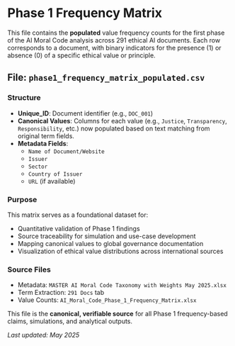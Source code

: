 # Phase 1 Frequency Matrix

This file contains the **populated** value frequency counts for the first phase of the AI Moral Code analysis across 291 ethical AI documents. Each row corresponds to a document, with binary indicators for the presence (1) or absence (0) of a specific ethical value or principle.

## File: `phase1_frequency_matrix_populated.csv`

### Structure

- **Unique_ID**: Document identifier (e.g., `DOC_001`)
- **Canonical Values**: Columns for each value (e.g., `Justice`, `Transparency`, `Responsibility`, etc.) now populated based on text matching from original term fields.
- **Metadata Fields**:
  - `Name of Document/Website`
  - `Issuer`
  - `Sector`
  - `Country of Issuer`
  - `URL` (if available)

### Purpose

This matrix serves as a foundational dataset for:
- Quantitative validation of Phase 1 findings
- Source traceability for simulation and use-case development
- Mapping canonical values to global governance documentation
- Visualization of ethical value distributions across international sources

### Source Files

- Metadata: `MASTER AI Moral Code Taxonomy with Weights May 2025.xlsx`
- Term Extraction: `291 Docs` tab
- Value Counts: `AI_Moral_Code_Phase_1_Frequency_Matrix.xlsx`

This file is the **canonical, verifiable source** for all Phase 1 frequency-based claims, simulations, and analytical outputs.

_Last updated: May 2025_